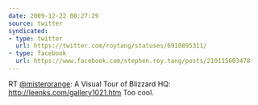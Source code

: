 ```yaml
---
date: 2009-12-22 00:27:29
source: twitter
syndicated:
- type: twitter
  url: https://twitter.com/roytang/statuses/6910895311/
- type: facebook
  url: https://www.facebook.com/stephen.roy.tang/posts/210115603478
---
```


RT [@misterorange](https://twitter.com/misterorange/): A Visual Tour of Blizzard HQ: http://leenks.com/gallery1021.htm Too cool.